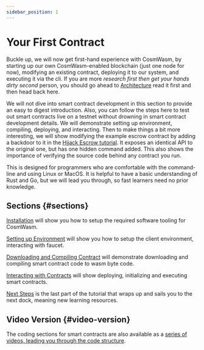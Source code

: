 ```yaml
---
sidebar_position: 1
---
```


# Your First Contract

Buckle up, we will now get first-hand experience with CosmWasm, by starting up our own CosmWasm-enabled blockchain (just
one node for now), modifying an existing contract, deploying it to our system, and executing it via the cli. If you are
more *research first then get your hands dirty second* person, you should go ahead
to [Architecture](https://docs.cosmwasm.com/docs/architecture/multichain/) read it first and then head back here.

We will not dive into smart contract development in this section to provide an easy to digest introduction. Also, you
can follow the steps here to test out smart contracts live on a testnet without drowning in smart contract development
details. We will demonstrate setting up environment, compiling, deploying, and interacting. Then to make things a bit
more interesting, we will show modifying the example escrow contract by adding a backdoor to it in
the [Hijack Escrow tutorial](https://docs.cosmwasm.com/tutorials/hijack-escrow/intro). It exposes an identical API to the original one, but has
one hidden command added. This also shows the importance of verifying the source code behind any contract you run.

This is designed for programmers who are comfortable with the command-line and using Linux or MacOS. It is helpful to
have a basic understanding of Rust and Go, but we will lead you through, so fast learners need no prior knowledge.

## Sections {#sections}

[Installation](02-installation.md) will show you how to setup the required software tooling for CosmWasm.

[Setting up Environment](03-setting-env.md) will show you how to setup the client environment, interacting with faucet.

[Downloading and Compiling Contract](04-compile-contract.md) will demonstrate downloading and compiling smart contract code
to wasm byte code.

[Interacting with Contracts](05-interact-with-contract.md) will show deploying, initializing and executing smart contracts.

[Next Steps](06-next-steps.md) is the last part of the tutorial that wraps up and sails you to the next dock, meaning new
learning resources.

## Video Version {#video-version}

The coding sections for smart contracts are also available as
a [series of videos, leading you through the code structure](https://vimeo.com/showcase/6671477).
